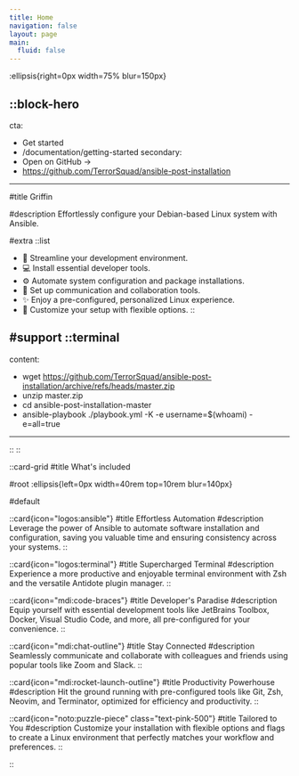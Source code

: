 ```yaml
---
title: Home
navigation: false
layout: page
main:
  fluid: false
---
```


:ellipsis{right=0px width=75% blur=150px}

::block-hero
---
cta:
  - Get started
  - /documentation/getting-started
secondary:
  - Open on GitHub →
  - https://github.com/TerrorSquad/ansible-post-installation
---

#title
Griffin

#description
Effortlessly configure your Debian-based Linux system with Ansible.

#extra
  ::list
  - 🚀 Streamline your development environment.
  - 💻 Install essential developer tools.
  - ⚙️ Automate system configuration and package installations.
  - 💬 Set up communication and collaboration tools.
  - ✨ Enjoy a pre-configured, personalized Linux experience.
  - 🔧 Customize your setup with flexible options.
  ::

#support
  ::terminal
  ---
  content:
  - wget https://github.com/TerrorSquad/ansible-post-installation/archive/refs/heads/master.zip
  - unzip master.zip
  - cd ansible-post-installation-master
  - ansible-playbook ./playbook.yml -K -e username=$(whoami) -e=all=true
  ---
  ::
::

::card-grid
#title
What's included

#root
:ellipsis{left=0px width=40rem top=10rem blur=140px}

#default

  ::card{icon="logos:ansible"}
  #title
  Effortless Automation
  #description
  Leverage the power of Ansible to automate software installation and configuration, saving you valuable time and ensuring consistency across your systems.
  ::

  ::card{icon="logos:terminal"}
  #title
  Supercharged Terminal
  #description
  Experience a more productive and enjoyable terminal environment with Zsh and the versatile Antidote plugin manager.
  ::

  ::card{icon="mdi:code-braces"}
  #title
  Developer's Paradise
  #description
  Equip yourself with essential development tools like JetBrains Toolbox, Docker, Visual Studio Code, and more, all pre-configured for your convenience.
  ::

  ::card{icon="mdi:chat-outline"}
  #title
  Stay Connected
  #description
  Seamlessly communicate and collaborate with colleagues and friends using popular tools like Zoom and Slack.
  ::

  ::card{icon="mdi:rocket-launch-outline"}
  #title
  Productivity Powerhouse
  #description
  Hit the ground running with pre-configured tools like Git, Zsh, Neovim, and Terminator, optimized for efficiency and productivity.
  ::

  ::card{icon="noto:puzzle-piece" class="text-pink-500"}
  #title
  Tailored to You
  #description
  Customize your installation with flexible options and flags to create a Linux environment that perfectly matches your workflow and preferences.
  ::

::
